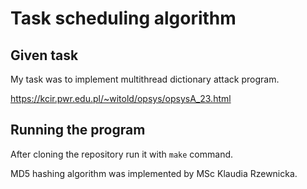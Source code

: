# Task scheduling algorithm

## Given task
My task was to implement multithread dictionary attack program.

https://kcir.pwr.edu.pl/~witold/opsys/opsysA_23.html

## Running the program
After cloning the repository run it with `make` command.

MD5 hashing algorithm was implemented by MSc Klaudia Rzewnicka.
